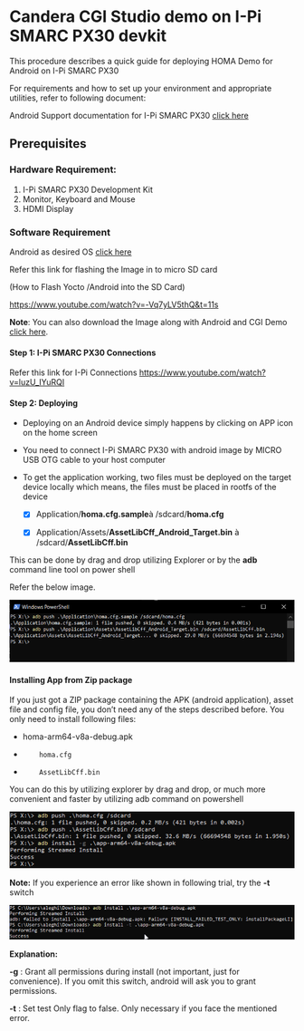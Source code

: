 # Candera CGI Studio demo on I-Pi SMARC PX30 devkit

<div class="bullets">

This procedure describes a quick guide for deploying HOMA Demo for Android on I-Pi SMARC PX30

For requirements and how to set up your environment and appropriate utilities, refer to following document:

Android Support documentation for I-Pi SMARC PX30 [click here]()

## Prerequisites

### **Hardware Requirement:**

1. I-Pi SMARC PX30 Development Kit
2. Monitor, Keyboard and Mouse
3. HDMI Display

### **Software Requirement**

Android as desired OS [click here]()

Refer this link for flashing the Image in to micro SD card

 (How to Flash Yocto /Android into the SD Card)

https://www.youtube.com/watch?v=-Vq7yLV5thQ&t=11s

**Note**: You can also download the Image along with Android and CGI Demo [click here](https://hq0epm0west0us0storage.blob.core.windows.net/$web/public/SMARC/LEC-PX30/Images/SoftwarePartner/PX30_Android_CGI_demo.zip).

#### Step 1: I-Pi SMARC PX30 Connections

Refer this link for I-Pi Connections
<https://www.youtube.com/watch?v=luzU_IYuRQI>

#### **Step 2**: Deploying

- Deploying on an Android device simply happens by clicking on APP icon on the home screen

- You need to connect I-Pi SMARC PX30 with android image by MICRO USB OTG cable to your host computer

- To get the application working, two files must be deployed on the target device locally which means, the files must be placed in rootfs of the device

  - [x] Application/**homa.cfg.sample**à /sdcard/**homa.cfg**


  - [x] Application/Assets/**AssetLibCff_Android_Target.bin** à /sdcard/**AssetLibCff.bin**

This can be done by drag and drop utilizing Explorer or by the **adb** command line tool on power shell

Refer the below image.

<img src="Tutorial11-CanderaCGIStudioDemo.assets /Homa1.png" alt="image-20201102150712556"  />

#### Installing App from Zip package

If you just got a ZIP package containing the APK (android application), asset file and config file, you don’t need any of the steps described before. You only need to install following files:

- homa-arm64-v8a-debug.apk

-         homa.cfg
-         AssetLibCff.bin

 You can do this by utilizing explorer by drag and drop, or much more convenient and faster by utilizing adb command on powershell

<img src="Tutorial11-CanderaCGIStudioDemo.assets /Homa2.png" alt="image-20201102150712556"  />

**Note:** If you experience an error like shown in following trial, try the **-t** switch 

<img src="Tutorial11-CanderaCGIStudioDemo.assets /Homa3.png" alt="image-20201102150712556"  />

**Explanation:**

**-g**  : Grant all permissions during install (not important, just for convenience). If you omit this switch, android will ask you to grant permissions.

**-t**   : Set test Only flag to false. Only necessary if you face the mentioned error.

</div>